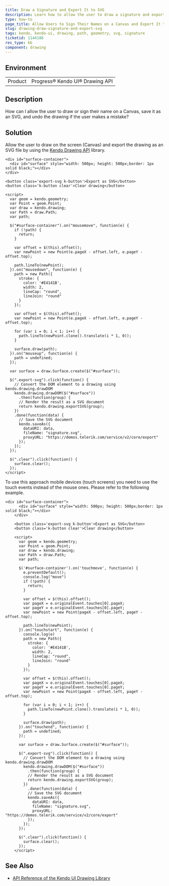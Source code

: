 ```yaml
---
title: Draw a Signature and Export It to SVG
description: Learn how to allow the user to draw a signature and export it to SVG by using the Kendo UI Drawing API.
type: how-to
page_title: Allow Users to Sign Their Names on a Canvas and Export It to SVG - Kendo UI Spreadsheet for jQuery
slug: drawing-draw-signature-and-export-svg
tags: kendo, kendo-ui, drawing, path, geometry, svg, signature
ticketid: 1144186
res_type: kb
component: drawing
---
```


## Environment

<table>
 <tr>
  <td>Product</td>
  <td>Progress® Kendo UI® Drawing API</td>
 </tr>
</table>

## Description

How can I allow the user to draw or sign their name on a Canvas, save it as an SVG, and undo the drawing if the user makes a mistake?

## Solution

Allow the user to draw on the screen (Canvas) and export the drawing as an SVG file by using the [Kendo Drawing API](https://docs.telerik.com/kendo-ui/framework/drawing/overview) library.

```dojo
<div id="surface-container">
  <div id="surface" style="width: 500px; height: 500px;border: 1px solid black;"></div>
</div>

<button class='export-svg k-button'>Export as SVG</button>
<button class='k-button clear'>Clear drawing</button>

<script>
  var geom = kendo.geometry;
  var Point = geom.Point;
  var draw = kendo.drawing;
  var Path = draw.Path;
  var path;

  $("#surface-container").on("mousemove", function(e) {
    if (!path) {
      return;
    }

    var offset = $(this).offset();
    var newPoint = new Point(e.pageX - offset.left, e.pageY - offset.top);

    path.lineTo(newPoint);
  }).on("mousedown", function(e) {
    path = new Path({
      stroke: {
        color: '#E4141B',
        width: 2,
        lineCap: "round",
        lineJoin: "round"
      }
    });

    var offset = $(this).offset();
    var newPoint = new Point(e.pageX - offset.left, e.pageY - offset.top);

    for (var i = 0; i < 1; i++) {
      path.lineTo(newPoint.clone().translate(i * 1, 0));
    }

    surface.draw(path);
  }).on("mouseup", function(e) {
    path = undefined;
  });

  var surface = draw.Surface.create($("#surface"));

  $(".export-svg").click(function() {
    // Convert the DOM element to a drawing using kendo.drawing.drawDOM
    kendo.drawing.drawDOM($("#surface"))
      .then(function(group) {
      // Render the result as a SVG document
      return kendo.drawing.exportSVG(group);
    })
    .done(function(data) {
      // Save the SVG document
      kendo.saveAs({
        dataURI: data,
        fileName: "signature.svg",
        proxyURL: "https://demos.telerik.com/service/v2/core/export"
      });
    });
  });

  $(".clear").click(function() {
    surface.clear();
  });
</script>
```

To use this approach mobile devices (touch screens) you need to use the touch events instead of the mouse ones. Please refer to the following example.

```dojo
<div id="surface-container">
      <div id="surface" style="width: 500px; height: 500px;border: 1px solid black;"></div>
    </div>

    <button class='export-svg k-button'>Export as SVG</button>
    <button class='k-button clear'>Clear drawing</button>

    <script>
      var geom = kendo.geometry;
      var Point = geom.Point;
      var draw = kendo.drawing;
      var Path = draw.Path;
      var path;

      $('#surface-container').on('touchmove', function(e) {
        e.preventDefault();
        console.log("move")
        if (!path) {
          return;
        }

        var offset = $(this).offset();
        var pageX = e.originalEvent.touches[0].pageX;
        var pageY = e.originalEvent.touches[0].pageY;
        var newPoint = new Point(pageX - offset.left, pageY - offset.top);

        path.lineTo(newPoint);
      }).on("touchstart", function(e) {
        console.log(e)
        path = new Path({
          stroke: {
            color: '#E4141B',
            width: 2,
            lineCap: "round",
            lineJoin: "round"
          }
        });
        
        var offset = $(this).offset();
        var pageX = e.originalEvent.touches[0].pageX;
        var pageY = e.originalEvent.touches[0].pageY;
        var newPoint = new Point(pageX - offset.left, pageY - offset.top);

        for (var i = 0; i < 1; i++) {
          path.lineTo(newPoint.clone().translate(i * 1, 0));
        }
        
        surface.draw(path);
      }).on("touchend", function(e) {
        path = undefined;
      });

      var surface = draw.Surface.create($("#surface"));

      $(".export-svg").click(function() {
        // Convert the DOM element to a drawing using kendo.drawing.drawDOM
        kendo.drawing.drawDOM($("#surface"))
          .then(function(group) {
          // Render the result as a SVG document
          return kendo.drawing.exportSVG(group);
        })
          .done(function(data) {
          // Save the SVG document
          kendo.saveAs({
            dataURI: data,
            fileName: "signature.svg",
            proxyURL: "https://demos.telerik.com/service/v2/core/export"
          });
        });
      });

      $(".clear").click(function() {
        surface.clear();
      });
    </script>
```

## See Also

* [API Reference of the Kendo UI Drawing Library](https://docs.telerik.com/kendo-ui/api/javascript/drawing)
